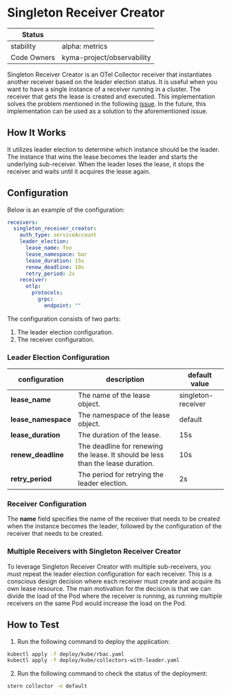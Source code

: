 # Singleton Receiver Creator

| Status      |                            |
|-------------|----------------------------|
| stability   | alpha: metrics             |
| Code Owners | kyma-project/observability |

Singleton Receiver Creator is an OTel Collector receiver that instantiates another receiver based on the leader election
status. It is useful when you want to have a single instance of a receiver running in a cluster. The receiver that gets
the lease is created and executed.
This implementation solves the problem mentioned in the
following [issue](https://github.com/open-telemetry/opentelemetry-collector-contrib/issues/32994). In the future, this
implementation can be used as a solution to the aforementioned issue.

## How It Works

It utilizes leader election to determine which instance should be the leader. The instance that wins the lease becomes
the leader and starts the underlying sub-receiver. When the leader loses the lease, it stops the receiver and waits
until it acquires the lease again.

## Configuration

Below is an example of the configuration:

```yaml
receivers:
  singleton_receiver_creator:
    auth_type: serviceAccount
    leader_election:
      lease_name: foo
      lease_namespace: bar
      lease_duration: 15s
      renew_deadline: 10s
      retry_period: 2s
    receiver:
      otlp:
        protocols:
          grpc:
            endpoint: ""
```

The configuration consists of two parts:

1. The leader election configuration.
2. The receiver configuration.

### Leader Election Configuration

| configuration       | description                                                                     | default value      |
|---------------------|---------------------------------------------------------------------------------|--------------------|
| **lease_name**      | The name of the lease object.                                                   | singleton-receiver |
| **lease_namespace** | The namespace of the lease object.                                              | default            |
| **lease_duration**  | The duration of the lease.                                                      | 15s                |
| **renew_deadline**  | The deadline for renewing the lease. It should be less than the lease duration. | 10s                |
| **retry_period**    | The period for retrying the leader election.                                    | 2s                 |

### Receiver Configuration

The **name** field specifies the name of the receiver that needs to be created when the instance becomes the leader,
followed by the configuration of the receiver that needs to be created.

### Multiple Receivers with Singleton Receiver Creator

To leverage Singleton Receiver Creator with multiple sub-receivers, you must repeat the leader election configuration
for each receiver. This is a conscious design decision where each receiver must create and acquire its own lease
resource. The main motivation for the decision is that we can divide the load of the Pod where the receiver is running,
as running multiple receivers on the same Pod would increase the load on the Pod.

## How to Test

1. Run the following command to deploy the application:

```bash
kubectl apply -f deploy/kube/rbac.yaml
kubectl apply -f deploy/kube/collectors-with-leader.yaml
```

2. Run the following command to check the status of the deployment:

```bash
stern collector -n default
```
